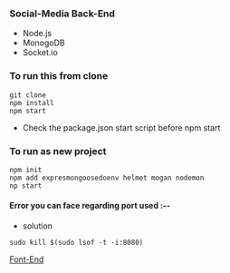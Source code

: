 ### Social-Media Back-End 

* Node.js
* MonogoDB 
* Socket.io

### To run this from clone
```
git clone
npm install
npm start
```
* Check the package.json start script before npm start
 
### To run as new project

```
npm init
npm add expresmongoosedoenv helmet mogan nodemon
np start
```

#### Error you can face regarding port used :--

* solution

```
sudo kill $(sudo lsof -t -i:8080)
```

[Font-End](https://github.com/amisha26/Social-Media-FrontEnd)

